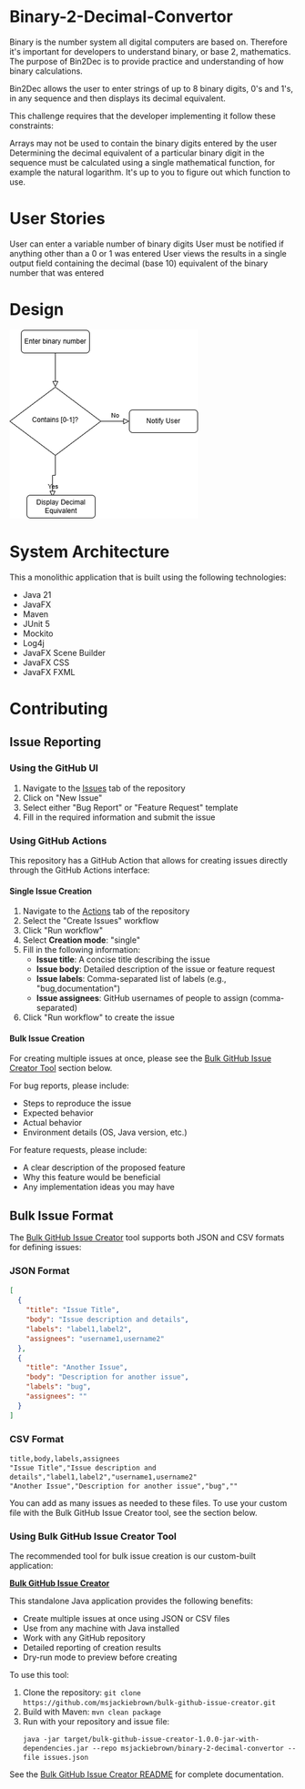 # Binary-2-Decimal-Convertor

Binary is the number system all digital computers are based on. Therefore it's important for developers to understand binary, or base 2, mathematics. The purpose of Bin2Dec is to provide practice and understanding of how binary calculations.

Bin2Dec allows the user to enter strings of up to 8 binary digits, 0's and 1's, in any sequence and then displays its decimal equivalent.

This challenge requires that the developer implementing it follow these constraints:

Arrays may not be used to contain the binary digits entered by the user
Determining the decimal equivalent of a particular binary digit in the sequence must be calculated using a single mathematical function, for example the natural logarithm. It's up to you to figure out which function to use.


# User Stories
 User can enter a variable number of binary digits
 User must be notified if anything other than a 0 or 1 was entered
 User views the results in a single output field containing the decimal (base 10) equivalent of the binary number that was entered


# Design

![image](design.png)

# System Architecture
This a monolithic application that is built using the following technologies:
- Java 21
- JavaFX
- Maven
- JUnit 5
- Mockito
- Log4j
- JavaFX Scene Builder
- JavaFX CSS
- JavaFX FXML

# Contributing

## Issue Reporting

### Using the GitHub UI
1. Navigate to the [Issues](https://github.com/msjackiebrown/binary-2-decimal-convertor/issues) tab of the repository
2. Click on "New Issue"
3. Select either "Bug Report" or "Feature Request" template
4. Fill in the required information and submit the issue

### Using GitHub Actions
This repository has a GitHub Action that allows for creating issues directly through the GitHub Actions interface:

#### Single Issue Creation
1. Navigate to the [Actions](https://github.com/msjackiebrown/binary-2-decimal-convertor/actions) tab of the repository
2. Select the "Create Issues" workflow
3. Click "Run workflow"
4. Select **Creation mode**: "single"
5. Fill in the following information:
   - **Issue title**: A concise title describing the issue
   - **Issue body**: Detailed description of the issue or feature request
   - **Issue labels**: Comma-separated list of labels (e.g., "bug,documentation")
   - **Issue assignees**: GitHub usernames of people to assign (comma-separated)
6. Click "Run workflow" to create the issue

#### Bulk Issue Creation
For creating multiple issues at once, please see the [Bulk GitHub Issue Creator Tool](#using-bulk-github-issue-creator-tool) section below.

For bug reports, please include:
- Steps to reproduce the issue
- Expected behavior
- Actual behavior
- Environment details (OS, Java version, etc.)

For feature requests, please include:
- A clear description of the proposed feature
- Why this feature would be beneficial
- Any implementation ideas you may have

## Bulk Issue Format

The [Bulk GitHub Issue Creator](#using-bulk-github-issue-creator-tool) tool supports both JSON and CSV formats for defining issues:

### JSON Format
```json
[
  {
    "title": "Issue Title",
    "body": "Issue description and details",
    "labels": "label1,label2",
    "assignees": "username1,username2"
  },
  {
    "title": "Another Issue",
    "body": "Description for another issue",
    "labels": "bug",
    "assignees": ""
  }
]
```

### CSV Format
```csv
title,body,labels,assignees
"Issue Title","Issue description and details","label1,label2","username1,username2"
"Another Issue","Description for another issue","bug",""
```

You can add as many issues as needed to these files. To use your custom file with the Bulk GitHub Issue Creator tool, see the section below.

### Using Bulk GitHub Issue Creator Tool

The recommended tool for bulk issue creation is our custom-built application:

**[Bulk GitHub Issue Creator](https://github.com/msjackiebrown/bulk-github-issue-creator)**

This standalone Java application provides the following benefits:
- Create multiple issues at once using JSON or CSV files
- Use from any machine with Java installed
- Work with any GitHub repository
- Detailed reporting of creation results
- Dry-run mode to preview before creating

To use this tool:
1. Clone the repository: `git clone https://github.com/msjackiebrown/bulk-github-issue-creator.git`
2. Build with Maven: `mvn clean package`
3. Run with your repository and issue file: 
   ```
   java -jar target/bulk-github-issue-creator-1.0.0-jar-with-dependencies.jar --repo msjackiebrown/binary-2-decimal-convertor --file issues.json
   ```

See the [Bulk GitHub Issue Creator README](https://github.com/msjackiebrown/bulk-github-issue-creator) for complete documentation.



